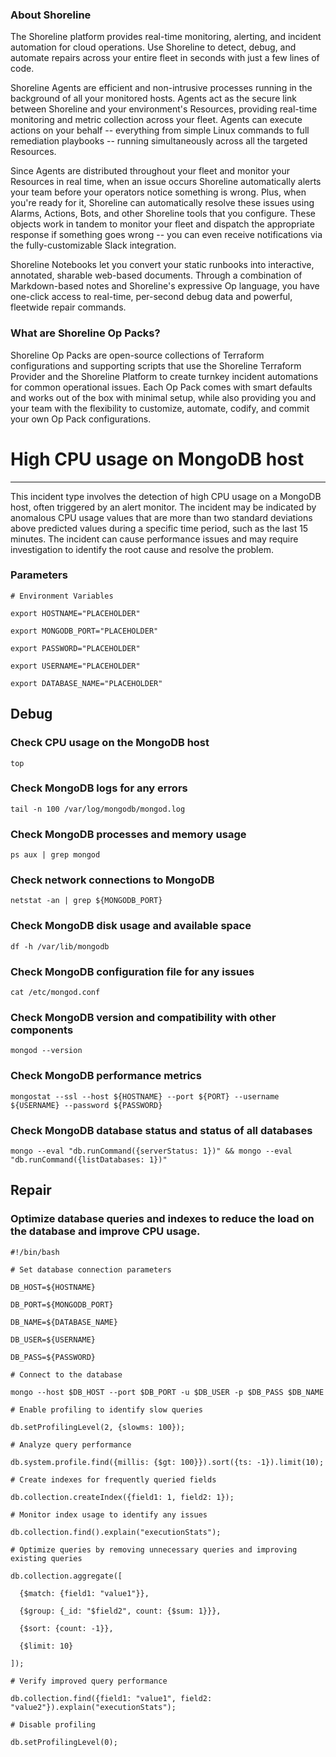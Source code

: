 
### About Shoreline
The Shoreline platform provides real-time monitoring, alerting, and incident automation for cloud operations. Use Shoreline to detect, debug, and automate repairs across your entire fleet in seconds with just a few lines of code.

Shoreline Agents are efficient and non-intrusive processes running in the background of all your monitored hosts. Agents act as the secure link between Shoreline and your environment's Resources, providing real-time monitoring and metric collection across your fleet. Agents can execute actions on your behalf -- everything from simple Linux commands to full remediation playbooks -- running simultaneously across all the targeted Resources.

Since Agents are distributed throughout your fleet and monitor your Resources in real time, when an issue occurs Shoreline automatically alerts your team before your operators notice something is wrong. Plus, when you're ready for it, Shoreline can automatically resolve these issues using Alarms, Actions, Bots, and other Shoreline tools that you configure. These objects work in tandem to monitor your fleet and dispatch the appropriate response if something goes wrong -- you can even receive notifications via the fully-customizable Slack integration.

Shoreline Notebooks let you convert your static runbooks into interactive, annotated, sharable web-based documents. Through a combination of Markdown-based notes and Shoreline's expressive Op language, you have one-click access to real-time, per-second debug data and powerful, fleetwide repair commands.

### What are Shoreline Op Packs?
Shoreline Op Packs are open-source collections of Terraform configurations and supporting scripts that use the Shoreline Terraform Provider and the Shoreline Platform to create turnkey incident automations for common operational issues. Each Op Pack comes with smart defaults and works out of the box with minimal setup, while also providing you and your team with the flexibility to customize, automate, codify, and commit your own Op Pack configurations.

# High CPU usage on MongoDB host
---

This incident type involves the detection of high CPU usage on a MongoDB host, often triggered by an alert monitor. The incident may be indicated by anomalous CPU usage values that are more than two standard deviations above predicted values during a specific time period, such as the last 15 minutes. The incident can cause performance issues and may require investigation to identify the root cause and resolve the problem.

### Parameters
```shell
# Environment Variables

export HOSTNAME="PLACEHOLDER"

export MONGODB_PORT="PLACEHOLDER"

export PASSWORD="PLACEHOLDER"

export USERNAME="PLACEHOLDER"

export DATABASE_NAME="PLACEHOLDER"

```

## Debug

### Check CPU usage on the MongoDB host
```shell
top
```

### Check MongoDB logs for any errors
```shell
tail -n 100 /var/log/mongodb/mongod.log
```

### Check MongoDB processes and memory usage
```shell
ps aux | grep mongod
```

### Check network connections to MongoDB
```shell
netstat -an | grep ${MONGODB_PORT}
```

### Check MongoDB disk usage and available space
```shell
df -h /var/lib/mongodb
```

### Check MongoDB configuration file for any issues
```shell
cat /etc/mongod.conf
```

### Check MongoDB version and compatibility with other components
```shell
mongod --version
```

### Check MongoDB performance metrics
```shell
mongostat --ssl --host ${HOSTNAME} --port ${PORT} --username ${USERNAME} --password ${PASSWORD}
```

### Check MongoDB database status and status of all databases
```shell
mongo --eval "db.runCommand({serverStatus: 1})" && mongo --eval "db.runCommand({listDatabases: 1})"
```

## Repair
### Optimize database queries and indexes to reduce the load on the database and improve CPU usage.
```shell
#!/bin/bash

# Set database connection parameters

DB_HOST=${HOSTNAME}

DB_PORT=${MONGODB_PORT}

DB_NAME=${DATABASE_NAME}

DB_USER=${USERNAME}

DB_PASS=${PASSWORD}

# Connect to the database

mongo --host $DB_HOST --port $DB_PORT -u $DB_USER -p $DB_PASS $DB_NAME

# Enable profiling to identify slow queries

db.setProfilingLevel(2, {slowms: 100});

# Analyze query performance

db.system.profile.find({millis: {$gt: 100}}).sort({ts: -1}).limit(10);

# Create indexes for frequently queried fields

db.collection.createIndex({field1: 1, field2: 1});

# Monitor index usage to identify any issues

db.collection.find().explain("executionStats");

# Optimize queries by removing unnecessary queries and improving existing queries

db.collection.aggregate([

  {$match: {field1: "value1"}},

  {$group: {_id: "$field2", count: {$sum: 1}}},

  {$sort: {count: -1}},

  {$limit: 10}

]);

# Verify improved query performance

db.collection.find({field1: "value1", field2: "value2"}).explain("executionStats");

# Disable profiling

db.setProfilingLevel(0);

```